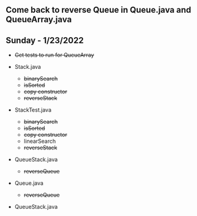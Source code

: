 ## Come back to reverse Queue in Queue.java and QueueArray.java

## Sunday - 1/23/2022

- ~~Get tests to run for QueueArray~~
- Stack.java
  - ~~binarySearch~~
  - ~~isSorted~~
  - ~~copy constructor~~
  - ~~reverseStack~~
- StackTest.java
  - ~~binarySearch~~
  - ~~isSorted~~
  - ~~copy constructor~~
  - linearSearch
  - ~~reverseStack~~
- QueueStack.java
  - ~~reverseQueue~~
- Queue.java

  - ~~reverseQueue~~

- QueueStack.java
